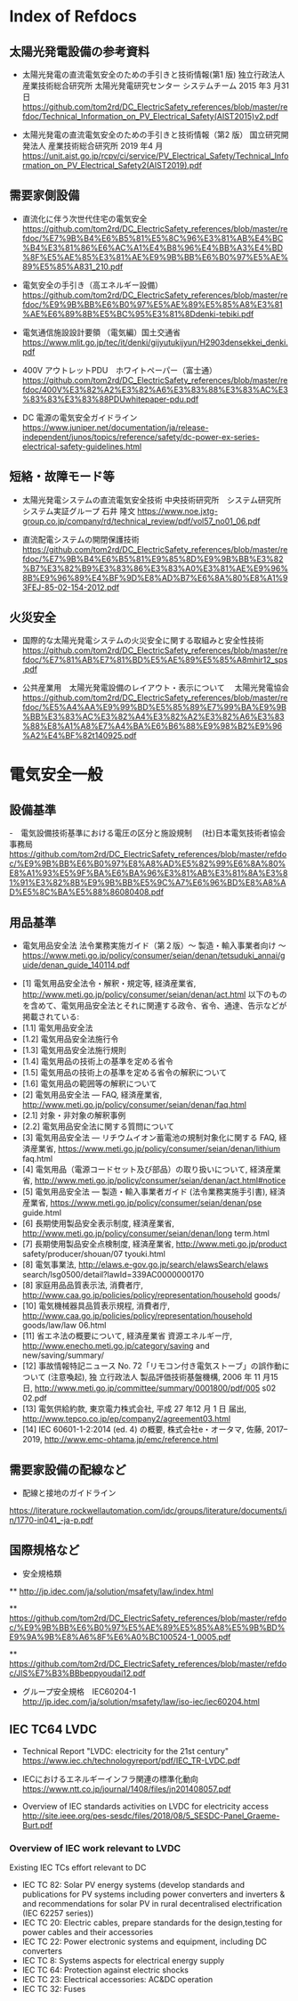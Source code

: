 # Index of Refdocs

## 太陽光発電設備の参考資料
- 太陽光発電の直流電気安全のための手引きと技術情報(第1 版)
  独立行政法人 産業技術総合研究所 太陽光発電研究センター システムチーム
  2015 年3 月31 日 
https://github.com/tom2rd/DC_ElectricSafety_references/blob/master/refdoc/Technical_Information_on_PV_Electrical_Safety(AIST2015)v2.pdf

- 太陽光発電の直流電気安全のための手引きと技術情報（第2 版）
  国立研究開発法人 産業技術総合研究所
  2019 年4 月
https://unit.aist.go.jp/rcpv/ci/service/PV_Electrical_Safety/Technical_Information_on_PV_Electrical_Safety2(AIST2019).pdf

## 需要家側設備
- 直流化に伴う次世代住宅の電気安全
https://github.com/tom2rd/DC_ElectricSafety_references/blob/master/refdoc/%E7%9B%B4%E6%B5%81%E5%8C%96%E3%81%AB%E4%BC%B4%E3%81%86%E6%AC%A1%E4%B8%96%E4%BB%A3%E4%BD%8F%E5%AE%85%E3%81%AE%E9%9B%BB%E6%B0%97%E5%AE%89%E5%85%A831_210.pdf

- 電気安全の手引き（高エネルギー設備）
https://github.com/tom2rd/DC_ElectricSafety_references/blob/master/refdoc/%E9%9B%BB%E6%B0%97%E5%AE%89%E5%85%A8%E3%81%AE%E6%89%8B%E5%BC%95%E3%81%8Ddenki-tebiki.pdf

- 電気通信施設設計要領 （電気編）国土交通省
https://www.mlit.go.jp/tec/it/denki/gijyutukijyun/H2903densekkei_denki.pdf

- 400V アウトレットPDU　ホワイトペーパー（富士通）
https://github.com/tom2rd/DC_ElectricSafety_references/blob/master/refdoc/400V%E3%82%A2%E3%82%A6%E3%83%88%E3%83%AC%E3%83%83%E3%83%88PDUwhitepaper-pdu.pdf

- DC 電源の電気安全ガイドライン
https://www.juniper.net/documentation/ja/release-independent/junos/topics/reference/safety/dc-power-ex-series-electrical-safety-guidelines.html

## 短絡・故障モード等
- 太陽光発電システムの直流電気安全技術
  中央技術研究所　システム研究所　システム実証グループ 石井 隆文
https://www.noe.jxtg-group.co.jp/company/rd/technical_review/pdf/vol57_no01_06.pdf

- 直流配電システムの開閉保護技術
https://github.com/tom2rd/DC_ElectricSafety_references/blob/master/refdoc/%E7%9B%B4%E6%B5%81%E9%85%8D%E9%9B%BB%E3%82%B7%E3%82%B9%E3%83%86%E3%83%A0%E3%81%AE%E9%96%8B%E9%96%89%E4%BF%9D%E8%AD%B7%E6%8A%80%E8%A1%93FEJ-85-02-154-2012.pdf

## 火災安全
- 国際的な太陽光発電システムの火災安全に関する取組みと安全性技術
https://github.com/tom2rd/DC_ElectricSafety_references/blob/master/refdoc/%E7%81%AB%E7%81%BD%E5%AE%89%E5%85%A8mhir12_sps.pdf

- 公共産業用　太陽光発電設備のレイアウト・表示について
　太陽光発電協会
https://github.com/tom2rd/DC_ElectricSafety_references/blob/master/refdoc/%E5%A4%AA%E9%99%BD%E5%85%89%E7%99%BA%E9%9B%BB%E3%83%AC%E3%82%A4%E3%82%A2%E3%82%A6%E3%83%88%E8%A1%A8%E7%A4%BA%E6%B6%88%E9%98%B2%E9%96%A2%E4%BF%82t140925.pdf

# 電気安全一般
## 設備基準
-　電気設備技術基準における電圧の区分と施設規制
　(社)日本電気技術者協会 事務局
https://github.com/tom2rd/DC_ElectricSafety_references/blob/master/refdoc/%E9%9B%BB%E6%B0%97%E8%A8%AD%E5%82%99%E6%8A%80%E8%A1%93%E5%9F%BA%E6%BA%96%E3%81%AB%E3%81%8A%E3%81%91%E3%82%8B%E9%9B%BB%E5%9C%A7%E6%96%BD%E8%A8%AD%E5%8C%BA%E5%88%86080408.pdf

## 用品基準
- 電気用品安全法 法令業務実施ガイド（第２版）～ 製造・輸入事業者向け ～
https://www.meti.go.jp/policy/consumer/seian/denan/tetsuduki_annai/guide/denan_guide_140114.pdf

* [1] 電気用品安全法令・解釈・規定等, 経済産業省,
http://www.meti.go.jp/policy/consumer/seian/denan/act.html
以下のものを含めて、電気用品安全法とそれに関連する政令、省令、通達、告示などが掲載されている:
* [1.1] 電気用品安全法
* [1.2] 電気用品安全法施行令
* [1.3] 電気用品安全法施行規則
* [1.4] 電気用品の技術上の基準を定める省令
* [1.5] 電気用品の技術上の基準を定める省令の解釈について
* [1.6] 電気用品の範囲等の解釈について
* [2] 電気用品安全法 — FAQ, 経済産業省,
http://www.meti.go.jp/policy/consumer/seian/denan/faq.html
* [2.1] 対象・非対象の解釈事例
* [2.2] 電気用品安全法に関する質問について
* [3] 電気用品安全法 — リチウムイオン蓄電池の規制対象化に関する FAQ, 経済産業省,
https://www.meti.go.jp/policy/consumer/seian/denan/lithium faq.html
* [4] 電気用品（電源コードセット及び部品）の取り扱いについて, 経済産業省,
http://www.meti.go.jp/policy/consumer/seian/denan/act.html#notice
* [5] 電気用品安全法 — 製造・輸入事業者ガイド (法令業務実施手引書), 経済産業省,
https://www.meti.go.jp/policy/consumer/seian/denan/pse guide.html
* [6] 長期使用製品安全表示制度, 経済産業省,
http://www.meti.go.jp/policy/consumer/seian/denan/long term.html
* [7] 長期使用製品安全点検制度, 経済産業省,
http://www.meti.go.jp/product safety/producer/shouan/07 tyouki.html
* [8] 電気事業法,
http://elaws.e-gov.go.jp/search/elawsSearch/elaws search/lsg0500/detail?lawId=339AC0000000170
* [8] 家庭用品品質表示法, 消費者庁,
http://www.caa.go.jp/policies/policy/representation/household goods/
* [10] 電気機械器具品質表示規程, 消費者庁,
http://www.caa.go.jp/policies/policy/representation/household goods/law/law 06.html
* [11] 省エネ法の概要について, 経済産業省 資源エネルギー庁,
http://www.enecho.meti.go.jp/category/saving and new/saving/summary/
* [12] 事故情報特記ニュース No. 72「リモコン付き電気ストーブ」の誤作動について (注意喚起), 独
立行政法人 製品評価技術基盤機構, 2006 年 11 月15 日,
http://www.meti.go.jp/committee/summary/0001800/pdf/005 s02 02.pdf
* [13] 電気供給約款, 東京電力株式会社, 平成 27 年12 月 1 日 届出,
http://www.tepco.co.jp/ep/company2/agreement03.html
* [14] IEC 60601-1-2:2014 (ed. 4) の概要, 株式会社e・オータマ, 佐藤, 2017–2019,
http://www.emc-ohtama.jp/emc/reference.html

## 需要家設備の配線など
* 配線と接地のガイドライン

https://literature.rockwellautomation.com/idc/groups/literature/documents/in/1770-in041_-ja-p.pdf

## 国際規格など
* 安全規格類

** http://jp.idec.com/ja/solution/msafety/law/index.html

** https://github.com/tom2rd/DC_ElectricSafety_references/blob/master/refdoc/%E9%9B%BB%E6%B0%97%E5%AE%89%E5%85%A8%E5%9B%BD%E9%9A%9B%E8%A6%8F%E6%A0%BC100524-1_0005.pdf

** https://github.com/tom2rd/DC_ElectricSafety_references/blob/master/refdoc/JIS%E7%B3%BBbeppyoudai12.pdf

* グループ安全規格　IEC60204-1
http://jp.idec.com/ja/solution/msafety/law/iso-iec/iec60204.html

## IEC TC64 LVDC
* Technical Report "LVDC: electricity for the 21st century"
   https://www.iec.ch/technologyreport/pdf/IEC_TR-LVDC.pdf
   
* IECにおけるエネルギーインフラ関連の標準化動向
   https://www.ntt.co.jp/journal/1408/files/jn201408057.pdf
   
* Overview of IEC standards activities on LVDC for electricity access
   http://site.ieee.org/pes-sesdc/files/2018/08/5_SESDC-Panel_Graeme-Burt.pdf
   
### Overview of IEC work relevant to LVDC
Existing IEC TCs effort relevant to DC
* IEC TC 82: Solar PV energy systems (develop standards and publications for PV systems including power converters and
inverters & and recommendations for solar PV in rural decentralised electrification (IEC 62257 series))
* IEC TC 20: Electric cables, prepare standards for the design,testing for power cables and their accessories
* IEC TC 22: Power electronic systems and equipment, including DC converters
* IEC TC 8: Systems aspects for electrical energy supply
* IEC TC 64: Protection against electric shocks
* IEC TC 23: Electrical accessories: AC&DC operation
* IEC TC 32: Fuses

